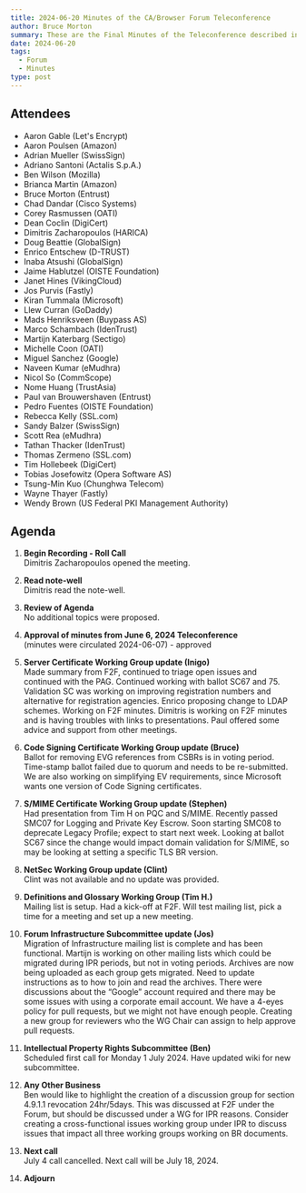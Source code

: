 ```yaml
---
title: 2024-06-20 Minutes of the CA/Browser Forum Teleconference
author: Bruce Morton
summary: These are the Final Minutes of the Teleconference described in the subject of this message.
date: 2024-06-20
tags:
  - Forum
  - Minutes
type: post
---
```


## Attendees

- Aaron Gable (Let's Encrypt)
- Aaron Poulsen (Amazon)
- Adrian Mueller (SwissSign)
- Adriano Santoni (Actalis S.p.A.)
- Ben Wilson (Mozilla)
- Brianca Martin (Amazon)
- Bruce Morton (Entrust)
- Chad Dandar (Cisco Systems)
- Corey Rasmussen (OATI)
- Dean Coclin (DigiCert)
- Dimitris Zacharopoulos (HARICA)
- Doug Beattie (GlobalSign)
- Enrico Entschew (D-TRUST)
- Inaba Atsushi (GlobalSign)
- Jaime Hablutzel (OISTE Foundation)
- Janet Hines (VikingCloud)
- Jos Purvis (Fastly)
- Kiran Tummala (Microsoft)
- Llew Curran (GoDaddy)
- Mads Henriksveen (Buypass AS)
- Marco Schambach (IdenTrust)
- Martijn Katerbarg (Sectigo)
- Michelle Coon (OATI)
- Miguel Sanchez (Google)
- Naveen Kumar (eMudhra)
- Nicol So (CommScope)
- Nome Huang (TrustAsia)
- Paul van Brouwershaven (Entrust)
- Pedro Fuentes (OISTE Foundation)
- Rebecca Kelly (SSL.com)
- Sandy Balzer (SwissSign)
- Scott Rea (eMudhra)
- Tathan Thacker (IdenTrust)
- Thomas Zermeno (SSL.com)
- Tim Hollebeek (DigiCert)
- Tobias Josefowitz (Opera Software AS)
- Tsung-Min Kuo (Chunghwa Telecom)
- Wayne Thayer (Fastly)
- Wendy Brown (US Federal PKI Management Authority)

## Agenda

1. **Begin Recording - Roll Call**  
   Dimitris Zacharopoulos opened the meeting.

2. **Read note-well**  
   Dimitris read the note-well.

3. **Review of Agenda**  
   No additional topics were proposed.

4. **Approval of minutes from June 6, 2024 Teleconference**  
   (minutes were circulated 2024-06-07) - approved

5. **Server Certificate Working Group update (Inigo)**  
   Made summary from F2F, continued to triage open issues and continued with the PAG. Continued working with ballot SC67 and 75. Validation SC was working on improving registration numbers and alternative for registration agencies. Enrico proposing change to LDAP schemes. Working on F2F minutes. Dimitris is working on F2F minutes and is having troubles with links to presentations. Paul offered some advice and support from other meetings.

6. **Code Signing Certificate Working Group update (Bruce)**  
   Ballot for removing EVG references from CSBRs is in voting period. Time-stamp ballot failed due to quorum and needs to be re-submitted. We are also working on simplifying EV requirements, since Microsoft wants one version of Code Signing certificates.

7. **S/MIME Certificate Working Group update (Stephen)**  
   Had presentation from Tim H on PQC and S/MIME. Recently passed SMC07 for Logging and Private Key Escrow. Soon starting SMC08 to deprecate Legacy Profile; expect to start next week. Looking at ballot SC67 since the change would impact domain validation for S/MIME, so may be looking at setting a specific TLS BR version.

8. **NetSec Working Group update (Clint)**  
   Clint was not available and no update was provided.

9. **Definitions and Glossary Working Group (Tim H.)**  
   Mailing list is setup. Had a kick-off at F2F. Will test mailing list, pick a time for a meeting and set up a new meeting.

10. **Forum Infrastructure Subcommittee update (Jos)**  
    Migration of Infrastructure mailing list is complete and has been functional. Martijn is working on other mailing lists which could be migrated during IPR periods, but not in voting periods. Archives are now being uploaded as each group gets migrated. Need to update instructions as to how to join and read the archives. There were discussions about the “Google” account required and there may be some issues with using a corporate email account. We have a 4-eyes policy for pull requests, but we might not have enough people. Creating a new group for reviewers who the WG Chair can assign to help approve pull requests.

11. **Intellectual Property Rights Subcommittee (Ben)**  
    Scheduled first call for Monday 1 July 2024. Have updated wiki for new subcommittee.

12. **Any Other Business**  
    Ben would like to highlight the creation of a discussion group for section 4.9.1.1 revocation 24hr/5days. This was discussed at F2F under the Forum, but should be discussed under a WG for IPR reasons. Consider creating a cross-functional issues working group under IPR to discuss issues that impact all three working groups working on BR documents.

13. **Next call**  
    July 4 call cancelled. Next call will be July 18, 2024.

14. **Adjourn**
